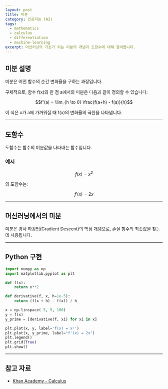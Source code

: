 ```yaml
---
layout: post
title: 미분
category: 인공지능 (AI)
tags:
  - mathematics
  - calculus
  - differentiation
  - machine-learning
excerpt: 머신러닝의 기초가 되는 미분의 개념과 도함수에 대해 알아봅니다.
---
```


## 미분 설명

미분은 어떤 함수의 순간 변화율을 구하는 과정입니다.

구체적으로, 함수 f(x)의 한 점 a에서의 미분은 다음과 같이 정의할 수 있습니다:

$$f'(a) = \lim_{h \to 0} \frac{f(a+h) - f(a)}{h}$$

이 식은 x가 a에 가까워질 때 f(x)의 변화율의 극한을 나타냅니다.

---

## 도함수

도함수는 함수의 미분값을 나타내는 함수입니다.

### 예시

$$f(x) = x^2$$

의 도함수는:

$$f'(x) = 2x$$

---

## 머신러닝에서의 미분

미분은 경사 하강법(Gradient Descent)의 핵심 개념으로, 손실 함수의 최솟값을 찾는 데 사용됩니다.

---

## Python 구현

```python
import numpy as np
import matplotlib.pyplot as plt

def f(x):
    return x**2

def derivative(f, x, h=1e-5):
    return (f(x + h) - f(x)) / h

x = np.linspace(-5, 5, 100)
y = f(x)
y_prime = [derivative(f, xi) for xi in x]

plt.plot(x, y, label='f(x) = x²')
plt.plot(x, y_prime, label="f'(x) = 2x")
plt.legend()
plt.grid(True)
plt.show()
```

---

## 참고 자료

- [Khan Academy - Calculus](https://www.khanacademy.org/math/calculus-1)
